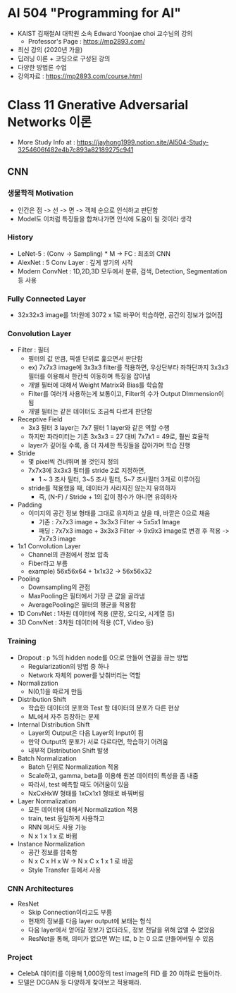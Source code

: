 # AI 504 "Programming for AI"
- KAIST 김재철AI 대학원 소속 Edward Yoonjae choi 교수님의 강의
    - Professor's Page : https://mp2893.com/
- 최신 강의 (2020년 가을)
- 딥러닝 이론 + 코딩으로 구성된 강의
- 다양한 방법론 수업
- 강의자료 : https://mp2893.com/course.html

# Class 11 Gnerative Adversarial Networks 이론
- More Study Info at : https://jayhong1999.notion.site/AI504-Study-3254606f482e4b7c893a82189275c941

## CNN
### 생물학적 Motivation
- 인간은 점 -> 선 -> 면 -> 객체 순으로 인식하고 판단함
- Model도 이처럼 특징들을 합쳐나가면 인식에 도움이 될 것이라 생각

### History
- LeNet-5 : (Conv -> Sampling) * M -> FC : 최초의 CNN
- AlexNet : 5 Conv Layer : 깊게 쌓기의 시작
- Modern ConvNet : 1D,2D,3D 모두에서 분류, 검색, Detection, Segmentation 등 사용

### Fully Connected Layer
- 32x32x3 image를 1차원에 3072 x 1로 바꾸어 학습하면, 공간의 정보가 없어짐

### Convolution Layer
- Filter : 필터
    - 필터의 값 만큼, 픽셀 단위로 훑으면서 판단함
    - ex) 7x7x3 image에 3x3x3 filter를 적용하면, 우상단부타 좌하단까지 3x3x3 필터를 이용해서 한칸씩 이동하며 특징을 잡아냄
    - 개별 필터에 대해서 Weight Matrix와 Bias를 학습함
    - Filter를 여러개 사용하는게 보통이고, Filter의 수가 Output DImmension이 됨
    - 개별 필터는 같은 데이터도 조금씩 다르게 판단함
- Receptive Field
    - 3x3 필터 3 layer는 7x7 필터 1 layer와 같은 역할 수행
    - 하지만 파라미터는 기존 3x3x3 = 27 대비 7x7x1 = 49로, 훨씬 효율적
    - layer가 깊어질 수록, 좀 더 자세한 특징들을 잡아가며 학습 진행
- Stride
    - 몇 pixel씩 건너뛰며 볼 것인지 정의
    - 7x7x3에 3x3x3 필터를 stride 2로 지정하면,
        - 1 ~ 3 조사 필터, 3~5 조사 필터, 5~7 조사필터 3개로 이루어짐
    - stride를 적용했을 때, 데이터가 사라지진 않는지 유의하자
        - 즉, (N-F) / Stride + 1의 값이 정수가 아니면 유의하자
- Padding
    - 이미지의 공간 정보 형태를 그대로 유지하고 싶을 때, 바깥은 0으로 채움
        - 기존 : 7x7x3 image + 3x3x3 Filter -> 5x5x1 Image
        - 패딩 : 7x7x3 image + 3x3x3 Filter -> 9x9x3 image로 변경 후 적용 -> 7x7x3 image
- 1x1 Convolution Layer
    - Channel의 관점에서 정보 압축
    - Fiber라고 부름
    - example) 56x56x64 + 1x1x32 -> 56x56x32
- Pooling
    - Downsampling의 관점
    - MaxPooling은 필터에서 가장 큰 값을 골라냄
    - AveragePooling은 필터의 평균을 적용함
- 1D ConvNet : 1차원 데이터에 적용 (문장, 오디오, 시계열 등)
- 3D ConvNet : 3차원 데이터에 적용 (CT, Video 등)

### Training
- Dropout : p %의 hidden node를 0으로 만들어 연결을 끊는 방법
    - Regularization의 방법 중 하나
    - Network 자체의 power를 낮춰버리는 역할
- Normalization
    - N(0,1)을 따르게 만듬
- Distribution Shift
    - 학습한 데이터의 분포와 Test 할 데이터의 분포가 다른 현상
    - ML에서 자주 등장하는 문제
- Internal Distribution Shift
    - Layer의 Output은 다음 Layer의 Input이 됨
    - 만약 Output의 분포가 서로 다르다면, 학습하기 어려움
    - 내부적 Distribution Shift 발생
- Batch Normalization
    - Batch 단위로 Normalization 적용
    - Scale하고, gamma, beta를 이용해 원본 데이터의 특성을 좀 내줌
    - 따라서, test 예측할 때도 어려움이 있음
    - NxCxHxW 형태를 1xCx1x1 형태로 바꿔버림
- Layer Normalization
    - 모든 데이터에 대해서 Normalization 적용
    - train, test 동일하게 사용하고
    - RNN 에서도 사용 가능
    - N x 1 x 1 x 로 바뀜
- Instance Normalization
    - 공간 정보를 압축함
    - N x C x H x W -> N x C x 1 x 1 로 바꿈
    - Style Transfer 등에서 사용

### CNN Architectures
- ResNet
    - Skip Connection이라고도 부름
    - 현재의 정보를 다음 layer output에 보태는 형식
    - 다음 layer에서 얻어갈 정보가 없더라도, 정보 전달을 위해 없앨 수 없었음
    - ResNet을 통해, 의미가 없으면 W는 I로, b 는 0 으로 만들어버릴 수 있음

### Project
- CelebA 데이터를 이용해 1,000장의 test image의 FID 를 20 이하로 만들어라.
- 모델은 DCGAN 등 다양하게 찾아보고 적용해라.
